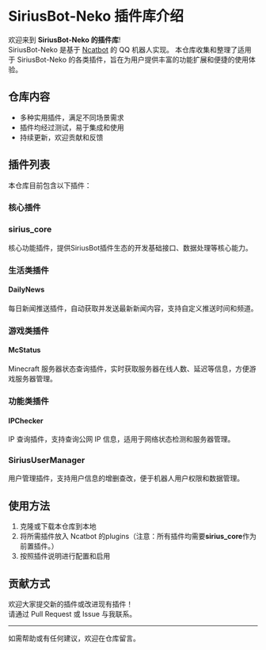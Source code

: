 # SiriusBot-Neko 插件库介绍

欢迎来到 **SiriusBot-Neko 的插件库**!  
SiriusBot-Neko 是基于 [Ncatbot](https://github.com/liyihao1110/ncatbot) 的 QQ 机器人实现。
本仓库收集和整理了适用于 SiriusBot-Neko 的各类插件，旨在为用户提供丰富的功能扩展和便捷的使用体验。

## 仓库内容

- 多种实用插件，满足不同场景需求
- 插件均经过测试，易于集成和使用
- 持续更新，欢迎贡献和反馈

## 插件列表

本仓库目前包含以下插件：

### 核心插件
### sirius_core
核心功能插件，提供SiriusBot插件生态的开发基础接口、数据处理等核心能力。

### 生活类插件
#### DailyNews
每日新闻推送插件，自动获取并发送最新新闻内容，支持自定义推送时间和频道。

### 游戏类插件
#### McStatus
Minecraft 服务器状态查询插件，实时获取服务器在线人数、延迟等信息，方便游戏服务器管理。


### 功能类插件
#### IPChecker
IP 查询插件，支持查询公网 IP 信息，适用于网络状态检测和服务器管理。
### SiriusUserManager
用户管理插件，支持用户信息的增删查改，便于机器人用户权限和数据管理。



## 使用方法

1. 克隆或下载本仓库到本地
2. 将所需插件放入 Ncatbot 的plugins（注意：所有插件均需要**sirius_core**作为前置插件。）
3. 按照插件说明进行配置和启用

## 贡献方式

欢迎大家提交新的插件或改进现有插件！  
请通过 Pull Request 或 Issue 与我联系。

---

如需帮助或有任何建议，欢迎在仓库留言。